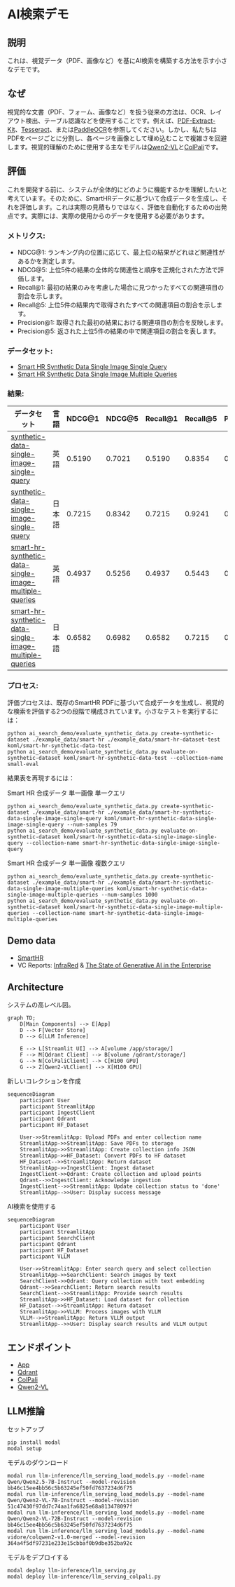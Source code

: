# AI検索デモ

## 説明

これは、視覚データ（PDF、画像など）を基にAI検索を構築する方法を示す小さなデモです。

## なぜ

視覚的な文書（PDF、フォーム、画像など）を扱う従来の方法は、OCR、レイアウト検出、テーブル認識などを使用することです。例えば、[PDF-Extract-Kit](https://github.com/opendatalab/PDF-Extract-Kit)、[Tesseract](https://github.com/tesseract-ocr/tesseract)、または[PaddleOCR](https://github.com/PaddlePaddle/PaddleOCR)を参照してください。しかし、私たちはPDFをページごとに分割し、各ページを画像として埋め込むことで複雑さを回避します。視覚的理解のために使用する主なモデルは[Qwen2-VL](https://arxiv.org/abs/2409.12191)と[ColPali](https://github.com/illuin-tech/colpali)です。

## 評価

これを開発する前に、システムが全体的にどのように機能するかを理解したいと考えています。そのために、SmartHRデータに基づいて合成データを生成し、それを評価します。これは実際の見積もりではなく、評価を自動化するための出発点です。実際には、実際の使用からのデータを使用する必要があります。


### メトリクス:

- NDCG@1: ランキング内の位置に応じて、最上位の結果がどれほど関連性があるかを測定します。
- NDCG@5: 上位5件の結果の全体的な関連性と順序を正規化された方法で評価します。
- Recall@1: 最初の結果のみを考慮した場合に見つかったすべての関連項目の割合を示します。
- Recall@5: 上位5件の結果内で取得されたすべての関連項目の割合を示します。
- Precision@1: 取得された最初の結果における関連項目の割合を反映します。
- Precision@5: 返された上位5件の結果の中で関連項目の割合を表します。

### データセット:

- [Smart HR Synthetic Data Single Image Single Query](https://huggingface.co/datasets/koml/smart-hr-synthetic-data-single-image-single-query)
- [Smart HR Synthetic Data Single Image Multiple Queries](https://huggingface.co/datasets/koml/smart-hr-synthetic-data-single-image-multiple-queries)

### 結果:

| データセット | 言語 | NDCG@1 | NDCG@5 | Recall@1 | Recall@5 | Precision@1 | Precision@5 |
|-------------|------|--------|--------|----------|----------|-------------|-------------|
| [synthetic-data-single-image-single-query](https://huggingface.co/datasets/koml/smart-hr-synthetic-data-single-image-single-query) | 英語  | 0.5190 | 0.7021 | 0.5190   | 0.8354   | 0.5190      | 0.1671      |
| [synthetic-data-single-image-single-query](https://huggingface.co/datasets/koml/smart-hr-synthetic-data-single-image-single-query) | 日本語 | 0.7215 | 0.8342 | 0.7215   | 0.9241   | 0.7215      | 0.1848      |
| [smart-hr-synthetic-data-single-image-multiple-queries](https://huggingface.co/datasets/koml/smart-hr-synthetic-data-single-image-multiple-queries) | 英語  | 0.4937 | 0.5256 | 0.4937   | 0.5443   | 0.4937      | 0.1089      |
| [smart-hr-synthetic-data-single-image-multiple-queries](https://huggingface.co/datasets/koml/smart-hr-synthetic-data-single-image-multiple-queries) | 日本語 | 0.6582 | 0.6982 | 0.6582   | 0.7215   | 0.6582      | 0.1443      |


### プロセス:

評価プロセスは、既存のSmartHR PDFに基づいて合成データを生成し、視覚的な検索を評価する2つの段階で構成されています。小さなテストを実行するには：

```
python ai_search_demo/evaluate_synthetic_data.py create-synthetic-dataset ./example_data/smart-hr ./example_data/smart-hr-dataset-test koml/smart-hr-synthetic-data-test
python ai_search_demo/evaluate_synthetic_data.py evaluate-on-synthetic-dataset koml/smart-hr-synthetic-data-test --collection-name small-eval
```

結果表を再現するには：

Smart HR 合成データ 単一画像 単一クエリ

```
python ai_search_demo/evaluate_synthetic_data.py create-synthetic-dataset ./example_data/smart-hr ./example_data/smart-hr-synthetic-data-single-image-single-query koml/smart-hr-synthetic-data-single-image-single-query --num-samples 79
python ai_search_demo/evaluate_synthetic_data.py evaluate-on-synthetic-dataset koml/smart-hr-synthetic-data-single-image-single-query --collection-name smart-hr-synthetic-data-single-image-single-query
```

Smart HR 合成データ 単一画像 複数クエリ

```
python ai_search_demo/evaluate_synthetic_data.py create-synthetic-dataset ./example_data/smart-hr ./example_data/smart-hr-synthetic-data-single-image-multiple-queries koml/smart-hr-synthetic-data-single-image-multiple-queries --num-samples 1000
python ai_search_demo/evaluate_synthetic_data.py evaluate-on-synthetic-dataset koml/smart-hr-synthetic-data-single-image-multiple-queries --collection-name smart-hr-synthetic-data-single-image-multiple-queries
```

## Demo data

- [SmartHR](https://smarthr.jp/know-how/ebook/tv-campaign/)
- VC Reports: [InfraRed](https://www.redpoint.com/infrared/report/) & [The State of Generative AI in the Enterprise](https://menlovc.com/2024-the-state-of-generative-ai-in-the-enterprise/)


## Architecture 

システムの高レベル図。


```mermaid
graph TD;
    D[Main Components] --> E[App]
    D --> F[Vector Store]
    D --> G[LLM Inference]

    E --> L[Streamlit UI] --> A[volume /app/storage/] 
    F --> M[Qdrant Client] --> B[volume /qdrant/storage/] 
    G --> N[ColPaliClient] --> C[H100 GPU] 
    G --> Z[Qwen2-VLClient] --> X[H100 GPU] 
```


新しいコレクションを作成

```mermaid
sequenceDiagram
    participant User
    participant StreamlitApp
    participant IngestClient
    participant Qdrant
    participant HF_Dataset

    User->>StreamlitApp: Upload PDFs and enter collection name
    StreamlitApp->>StreamlitApp: Save PDFs to storage
    StreamlitApp->>StreamlitApp: Create collection info JSON
    StreamlitApp->>HF_Dataset: Convert PDFs to HF dataset
    HF_Dataset-->>StreamlitApp: Return dataset
    StreamlitApp->>IngestClient: Ingest dataset
    IngestClient->>Qdrant: Create collection and upload points
    Qdrant-->>IngestClient: Acknowledge ingestion
    IngestClient-->>StreamlitApp: Update collection status to 'done'
    StreamlitApp-->>User: Display success message
```

AI検索を使用する

```mermaid
sequenceDiagram
    participant User
    participant StreamlitApp
    participant SearchClient
    participant Qdrant
    participant HF_Dataset
    participant VLLM

    User->>StreamlitApp: Enter search query and select collection
    StreamlitApp->>SearchClient: Search images by text
    SearchClient->>Qdrant: Query collection with text embedding
    Qdrant-->>SearchClient: Return search results
    SearchClient-->>StreamlitApp: Provide search results
    StreamlitApp->>HF_Dataset: Load dataset for collection
    HF_Dataset-->>StreamlitApp: Return dataset
    StreamlitApp->>VLLM: Process images with VLLM
    VLLM-->>StreamlitApp: Return VLLM output
    StreamlitApp-->>User: Display search results and VLLM output
```

## エンドポイント

- [App](https://smart-hr-workshop.up.railway.app/)
- [Qdrant](https://qdrant.up.railway.app/dashboard)
- [ColPali](https://truskovskiyk--colpali-embedding-serve.modal.run/docs)
- [Qwen2-VL](https://truskovskiyk--qwen2-vllm-serve.modal.run/docs)

## LLM推論

セットアップ

```
pip install modal
modal setup
```


モデルのダウンロード

```
modal run llm-inference/llm_serving_load_models.py --model-name Qwen/Qwen2.5-7B-Instruct --model-revision bb46c15ee4bb56c5b63245ef50fd7637234d6f75
modal run llm-inference/llm_serving_load_models.py --model-name Qwen/Qwen2-VL-7B-Instruct --model-revision 51c47430f97dd7c74aa1fa6825e68a813478097f
modal run llm-inference/llm_serving_load_models.py --model-name Qwen/Qwen2-VL-72B-Instruct --model-revision bb46c15ee4bb56c5b63245ef50fd7637234d6f75
modal run llm-inference/llm_serving_load_models.py --model-name vidore/colqwen2-v1.0-merged --model-revision 364a4f5df97231e233e15cbbaf0b9dbe352ba92c
```

モデルをデプロイする

```
modal deploy llm-inference/llm_serving.py
modal deploy llm-inference/llm_serving_colpali.py
```
